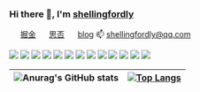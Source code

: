 ### Hi there 👋, I'm [shellingfordly](https://github.com/shellingfordly)

<span>
  <img src="https://lf3-cdn-tos.bytescm.com/obj/static/xitu_juejin_web/6c61ae65d1c41ae8221a670fa32d05aa.svg" style="width: 16px;" />
  <a href="https://juejin.cn/user/3799557993142535">  掘金</a>
</span>

<span>
  <img src="https://cdn.segmentfault.com/r-0e95e93b/static/sf-icon-small.82a498f6.svg" style="width: 16px;" />
  <a href="https://segmentfault.com/u/shellingfordly/">  思否</a>
</span>

<span>
  <img src="https://avatars.githubusercontent.com/u/39196952?s=40&v=4" style="width: 16px;" />
  <a href="https://shellingfordly.gitee.io/">  blog</a>
</span>

<span>
  <span>📫</span>
  <a href="shellingfordly@qq.com">  shellingfordly@qq.com</a>
</span>

[![](https://img.shields.io/badge/-HTML5-E34F26?style=flat-square&logo=html5&logoColor=white)](https://html.spec.whatwg.org/)
[![](https://img.shields.io/badge/-CSS3-1572B6?style=flat-square&logo=css3&logoColor=white)](https://www.w3.org/Style/CSS/)
[![](https://img.shields.io/badge/-JavaScript-f7e018?style=flat-square&logo=javascript&logoColor=white)](https://www.ecma-international.org/)
[![](https://img.shields.io/badge/-Less-43853d?style=flat-square&logo=less&logoColor=white)](https://lesscss.org/)
[![](https://img.shields.io/badge/TypeScript-cb3837?style=flat-square&logo=TypeScript&logoColor=ffffff)](https://www.typescriptlang.org/)
[![](https://img.shields.io/badge/-Vue.js-4fc08d?style=flat-square&logo=vue.js&logoColor=ffffff)](https://vuejs.org/)
[![](https://img.shields.io/badge/React-cb3837?style=flat-square&logo=React&logoColor=ffffff)](https://reactjs.org/)
[![](https://img.shields.io/badge/-NPM-cb3837?style=flat-square&logo=npm&logoColor=white)](https://npmjs.com/)
[![](https://img.shields.io/badge/-Yarn-2496ED?style=flat-square&logo=yarn&logoColor=white)](https://yarnpkg.com/)
[![](https://img.shields.io/badge/-Webpack-3776AB?style=flat-square&logo=webpack&logoColor=white)](https://webpack.js.org/)
[![](https://img.shields.io/badge/-vite-646CFF?style=flat-square&logo=vite&logoColor=ffffff)](https://vitejs.dev/)
[![](https://img.shields.io/badge/-Node.js-43853d?style=flat-square&logo=node.js&logoColor=ffffff)](https://nodejs.org/)
[![](https://img.shields.io/badge/-MongoDB-6DB33F?style=flat-square&logo=mongodb&logoColor=white)](https://www.mongodb.com/)


|![Anurag's GitHub stats](https://github-readme-stats.vercel.app/api?username=shellingfordly&show_icons=true&theme=buefy)|[![Top Langs](https://github-readme-stats.vercel.app/api/top-langs/?username=shellingfordly&theme=buefy&layout=compact)](https://github.com/anuraghazra/github-readme-stats)|
|-|-|
